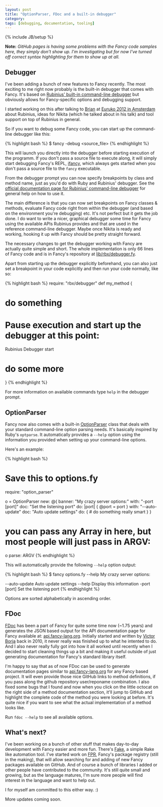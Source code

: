 ```yaml
---
layout: post
title: "OptionParser, FDoc and a built-in debugger"
category:
tags: [debugging, documentation, tooling]
---
```

{% include JB/setup %}

**Note:** *GitHub pages is having some problems with the Fancy code samples here, they simply don't show up. I'm investigating but for now I've turned off correct syntax highlighting for them to show up at all.*

## Debugger

I've been adding a bunch of new features to Fancy recently.  The most
exciting to me right now probably is the built-in debugger that comes
with Fancy. It's based on
[Rubinius' built-in command-line debugger](http://rubini.us/doc/en/tools/debugger/)
but obviously allows for Fancy-specific options and debugging support.

I started working on this after talking to
[Brian](http://brixen.io/) at
[Euruko 2012 in Amsterdam](http://www.euruko2012.org/) about Rubinius,
ideas for Nikita (which he talked about in his talk) and tool support
on top of Rubinius in general.

So if you want to debug some Fancy code, you can start up the
command-line debugger like this:

{% highlight bash %}
$ fancy -debug <source_file>
{% endhighlight %}

This will launch you directly into the debugger before starting
execution of the programm. If you don't pass a source file to execute
along, it will simply start debugging Fancy's REPL,
[ifancy](https://github.com/bakkdoor/fancy/blob/master/bin/ifancy),
which always gets started when you don't pass a source file to the
`fancy` executable.

From the debugger prompt you can now specify breakpoints by class and
method name, just as you'd do with Ruby and Rubinius' debugger. See
the
[official documentation page for Rubinius' command-line debugger](http://rubini.us/doc/en/tools/debugger/)
for general help on how to use it.

The main difference is that you can now set breakpoints on Fancy
classes & methods, evaluate Fancy code right from within the debugger
(and based on the environment you're debugging) etc. It's not perfect
but it gets the job done. I do want to write a nicer, graphical
debugger some time for Fancy using the available APIs Rubinius
provides and that are used in the reference command-line
debugger. Maybe once Nikita is ready and working, hooking it up with
Fancy should be pretty straight forward.

The necessary changes to get the debugger working with Fancy are
actually quite simple and short. The whole implementation is only 66
lines of Fancy code and is in Fancy's repository at
[lib/rbx/debugger.fy](https://github.com/bakkdoor/fancy/blob/master/lib/rbx/debugger.fy).

Apart from starting up the debugger explicitly beforehand, you can
also just set a breakpoint in your code explicitly and then run your
code normally, like so:

{% highlight bash %}
require: "rbx/debugger"
def my_method {
  # do something
  # Pause execution and start up the debugger at this point:
  Rubinius Debugger start
  # do some more
}
{% endhighlight %}

For more information on available commands type `help` in the debugger prompt.


## OptionParser

Fancy now also comes with a built-in [OptionParser](https://github.com/bakkdoor/fancy/blob/master/lib/option_parser.fy) class that deals
with your standard command-line option parsing needs. It's basically
inspired by Ruby's `optparse`. It automatically provides a `--help`
option using the information you provided when setting up your
command-line options.

Here's an example:

{% highlight bash %}
# Save this to options.fy
require: "option_parser"

o = OptionParser new: @{
  banner: "My crazy server options:"
  with: "-port [port]" doc: "Set the listening port" do: |port| {
    @port = port
  }
  with: "--auto-update" doc: "Auto update settings" do: {
    # do something really smart
  }
}

# you can pass any Array in here, but most people will just pass in ARGV:
o parse: ARGV
{% endhighlight %}

This will automatically provide the following `--help` option output:

{% highlight bash %}
$ fancy options.fy --help
My crazy server options:

  --auto-update  Auto update settings
  --help         Display this information
  -port [port]   Set the listening port
{% endhighlight %}

Options are sorted alphabetically in ascending order.


## FDoc

[FDoc](https://github.com/bakkdoor/fancy/blob/master/bin/fdoc) has
been a part of Fancy for quite some time now (~1.75 years) and
generates the JSON based output for the API documentation page for
Fancy available at: [api.fancy-lang.org](http://api.fancy-lang.org/).
Initially started and written by
[Victor Borja](https://twitter.com/vborja) back in 2010, it never
really was finished up to what he intented to do. And I also never
really fully got into how it all worked until recently when I decided
to start cleaning things up a bit and making it useful outside of just
generating documentation for Fancy's standard library itself.

I'm happy to say that as of now FDoc can be used to generate
documentation pages similar to
[api.fancy-lang.org](http://api.fancy-lang.org/) for any Fancy based
project. It will even provide those nice GitHub links to method
definitions, if you pass along the github repository user/reponame
combination. I also fixed some bugs that I found and now when you
click on the little octocat on the right side of a method
documentation section, it'll jump to GitHub and highlight the complete
code of the method you were looking at before. It's quite nice if you
want to see what the actual implementation of a method looks like.

Run `fdoc --help` to see all available options.


## What's next?

I've been working on a bunch of other stuff that makes day-to-day
development with Fancy easier and more fun. There's
[Fake](http://github.com/fancy-lang/fake), a simple Rake like
automation tool. I've started work on
[FPR](https://github.com/fancy-lang/fpr), Fancy's package registry
(still in the making), that will allow searching for and adding of new
Fancy packages available on GitHub. And of course a bunch of libraries
I added or other people have contributed to the community. It's still
quite small and growing, but as the language matures, I'm sure more
people will find interest in the language and want to help out.

I for myself am committed to this either way. :)

More updates coming soon.